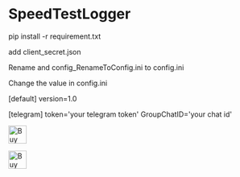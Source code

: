 ﻿# SpeedTestLogger


pip install -r requirement.txt


add client_secret.json


Rename and config_RenameToConfig.ini to config.ini


Change the value in config.ini


[default]
version=1.0

[telegram]
token='your telegram token'
GroupChatID='your chat id'


<a href="https://www.buymeacoffee.com/wasimakhtar" target="_blank"><img height='36' style='border:0px;height:36px;' src="https://cdn.buymeacoffee.com/buttons/v2/default-yellow.png" alt="Buy Me A Coffee" style="height: 60px !important;width: 217px !important;" ></a>

<a href='https://ko-fi.com/V7V62TG2H' target='_blank'><img height='36' style='border:0px;height:36px;' src='https://cdn.ko-fi.com/cdn/kofi2.png?v=2' border='0' alt='Buy Me a Coffee at ko-fi.com' /></a>
